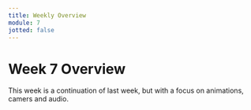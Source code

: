 ```yaml
---
title: Weekly Overview
module: 7
jotted: false
---
```


# Week 7 Overview

This week is a continuation of last week, but with a focus on animations, camers and audio.